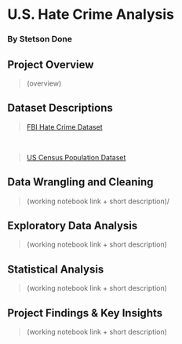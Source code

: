 # U.S. Hate Crime Analysis 
### By Stetson Done

## Project Overview
>(overview)

## Dataset Descriptions
>[FBI Hate Crime Dataset](/working_notebooks/dataset_descriptions/hate_crime_dataset_description.ipynb)

<br/>

>[US Census Population Dataset](working_notebooks\dataset_descriptions\population_dataset_description_and_wrangling.ipynb)

## Data Wrangling and Cleaning
>(working notebook link + short description)/

## Exploratory Data Analysis
>(working notebook link + short description)

## Statistical Analysis 
>(working notebook link + short description)

## Project Findings & Key Insights
>(working notebook link + short description)



